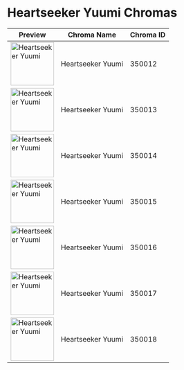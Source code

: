 # Heartseeker Yuumi Chromas

| Preview | Chroma Name | Chroma ID |
|---|---|---|
| <img src='https://raw.communitydragon.org/latest/plugins/rcp-be-lol-game-data/global/default/v1/champion-chroma-images/350/350012.png' alt='Heartseeker Yuumi' width='100'> | Heartseeker Yuumi | 350012 |
| <img src='https://raw.communitydragon.org/latest/plugins/rcp-be-lol-game-data/global/default/v1/champion-chroma-images/350/350013.png' alt='Heartseeker Yuumi' width='100'> | Heartseeker Yuumi | 350013 |
| <img src='https://raw.communitydragon.org/latest/plugins/rcp-be-lol-game-data/global/default/v1/champion-chroma-images/350/350014.png' alt='Heartseeker Yuumi' width='100'> | Heartseeker Yuumi | 350014 |
| <img src='https://raw.communitydragon.org/latest/plugins/rcp-be-lol-game-data/global/default/v1/champion-chroma-images/350/350015.png' alt='Heartseeker Yuumi' width='100'> | Heartseeker Yuumi | 350015 |
| <img src='https://raw.communitydragon.org/latest/plugins/rcp-be-lol-game-data/global/default/v1/champion-chroma-images/350/350016.png' alt='Heartseeker Yuumi' width='100'> | Heartseeker Yuumi | 350016 |
| <img src='https://raw.communitydragon.org/latest/plugins/rcp-be-lol-game-data/global/default/v1/champion-chroma-images/350/350017.png' alt='Heartseeker Yuumi' width='100'> | Heartseeker Yuumi | 350017 |
| <img src='https://raw.communitydragon.org/latest/plugins/rcp-be-lol-game-data/global/default/v1/champion-chroma-images/350/350018.png' alt='Heartseeker Yuumi' width='100'> | Heartseeker Yuumi | 350018 |
